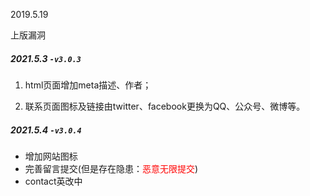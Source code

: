 2019.5.19

上版漏洞



##### 2021.5.3  `-v3.0.3`

1. html页面增加meta描述、作者；

2. 联系页面图标及链接由twitter、facebook更换为QQ、公众号、微博等。

##### 2021.5.4 `-v3.0.4`
- 增加网站图标
- 完善留言提交(但是存在隐患：<font color="red">恶意无限提交</font>)
- contact英改中
